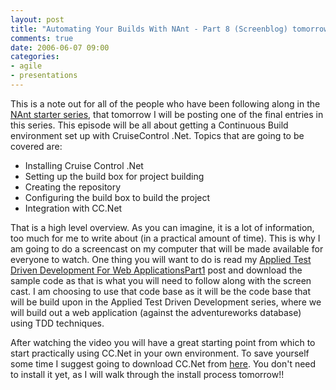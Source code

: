 ```yaml
---
layout: post
title: "Automating Your Builds With NAnt - Part 8 (Screenblog) tomorrow"
comments: true
date: 2006-06-07 09:00
categories:
- agile
- presentations
---
```


This is a note out for all of the people who have been following along in the [NAnt starter series](http://blog.developwithpassion.com/NAntStarterSeries.aspx), that tomorrow I will be posting one of the final entries in this series. This episode will be all about getting a Continuous Build environment set up with CruiseControl .Net. Topics that are going to be covered are:
<ul>
<li>Installing Cruise Control .Net</li>
<li>Setting up the build box for project building</li>
<li>Creating the repository</li>
<li>Configuring the build box to build the project</li>
<li>Integration with CC.Net</li></ul>



That is a high level overview. As you can imagine, it is a lot of information, too much for me to write about (in a practical amount of time). This is why I am going to do a screencast on my computer that will be made available for everyone to watch. One thing you will want to do is read my [Applied Test Driven Development For Web ApplicationsPart1](http://blog.developwithpassion.com/AppliedTestDrivenDevelopmentForWebApplicationsPart1.aspx) post and download the sample code as that is what you will need to follow along with the screen cast. I am choosing to use that code base as it will be the code base that will be build upon in the Applied Test Driven Development series, where we will build out a web application (against the adventureworks database) using TDD techniques.

After watching the video you will have a great starting point from which to start practically using CC.Net in your own environment. To save yourself some time I suggest going to download CC.Net from [here](http://prdownloads.sourceforge.net/ccnet/CruiseControl.NET-1.0.1-Setup.exe?download). You don't need to install it yet, as I will walk through the install process tomorrow!!




